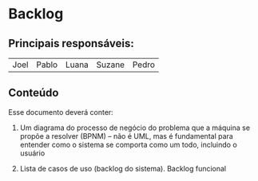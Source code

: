 # Backlog

## Principais responsáveis:

<table>
    <tbody>
        <tr>
            <td align="center"> Joel </td>
            <td align="center"> Pablo </td>
            <td align="center"> Luana </td>
            <td align="center"> Suzane </td>
            <td align="center"> Pedro </td>
        </tr>
    </tbody>
</table>


## Conteúdo

Esse documento deverá conter:

1. Um diagrama do processo de negócio do problema que a máquina se propõe a
resolver (BPNM) – não é UML, mas é fundamental para entender como o sistema
se comporta como um todo, incluindo o usuário

2. Lista de casos de uso (backlog do sistema). Backlog funcional